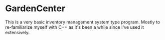 # GardenCenter
This is a very basic inventory management system type program.  Mostly to re-familiarize myself with C++ as it's been a while since I've used it extensively.
